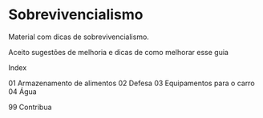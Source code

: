 # Sobrevivencialismo
Material com dicas de sobrevivencialismo.

Aceito sugestões de melhoria e dicas de como melhorar esse guia

Index

01 Armazenamento de alimentos
02 Defesa
03 Equipamentos para o carro
04 Água

99 Contribua
